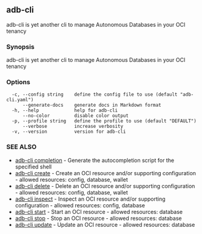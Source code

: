 ## adb-cli

adb-cli is yet another cli to manage Autonomous Databases in your OCI tenancy

### Synopsis

adb-cli is yet another cli to manage Autonomous Databases in your OCI tenancy

### Options

```
  -c, --config string    define the config file to use (default "adb-cli.yaml")
      --generate-docs    generate docs in Markdown format
  -h, --help             help for adb-cli
      --no-color         disable color output
  -p, --profile string   define the profile to use (default "DEFAULT")
      --verbose          increase verbosity
  -v, --version          version for adb-cli
```

### SEE ALSO

* [adb-cli completion](adb-cli_completion.md)	 - Generate the autocompletion script for the specified shell
* [adb-cli create](adb-cli_create.md)	 - Create an OCI resource and/or supporting configuration - allowed resources: config, database, wallet
* [adb-cli delete](adb-cli_delete.md)	 - Delete an OCI resource and/or supporting configuration - allowed resources: config, database, wallet
* [adb-cli inspect](adb-cli_inspect.md)	 - Inspect an OCI resource and/or supporting configuration - allowed resources: config, database
* [adb-cli start](adb-cli_start.md)	 - Start an OCI resource - allowed resources: database
* [adb-cli stop](adb-cli_stop.md)	 - Stop an OCI resource - allowed resources: database
* [adb-cli update](adb-cli_update.md)	 - Update an OCI resource - allowed resources: database

